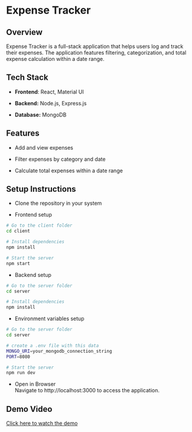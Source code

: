 # Expense Tracker

## Overview
Expense Tracker is a full-stack application that helps users log and track their expenses. The application features filtering, categorization, and total expense calculation within a date range.

## Tech Stack
* __Frontend__: React, Material UI

* __Backend:__ Node.js, Express.js

* __Database:__ MongoDB

## Features
* Add and view expenses

* Filter expenses by category and date

* Calculate total expenses within a date range

## Setup Instructions

* Clone the repository in your system

* Frontend setup
```sh
# Go to the client folder
cd client

# Install dependencies
npm install

# Start the server
npm start 
```

* Backend setup
```sh
# Go to the server folder
cd server

# Install dependencies
npm install
```

* Environment variables setup
```sh
# Go to the server folder
cd server

# create a .env file with this data
MONGO_URI=your_mongodb_connection_string
PORT=8080 

# Start the server
npm run dev
```
* Open in Browser<br>
Navigate to http://localhost:3000 to access the application.

## Demo Video
[Click here to watch the demo](./demo.mov)